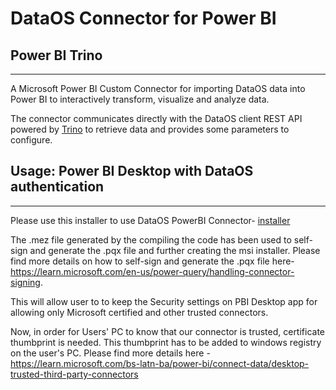 # DataOS Connector for Power BI

## **Power BI Trino**

---

A Microsoft Power BI Custom Connector for importing DataOS data into Power BI to interactively transform, visualize and analyze data. 

The connector communicates directly with the DataOS client REST API powered by [Trino](https://trino.io/docs/current/develop/client-protocol.html) to retrieve data and provides some parameters to configure.

## **Usage: Power BI Desktop with DataOS authentication**

---
Please use this installer to use DataOS PowerBI Connector- [installer](Installer)


The .mez file generated by the compiling the code has been used to self-sign and generate the .pqx file and further creating the msi installer.
Please find more details on how to self-sign and generate the .pqx file here- https://learn.microsoft.com/en-us/power-query/handling-connector-signing.

This will allow user to to keep the Security settings on PBI Desktop app for allowing only Microsoft certified and other trusted connectors.


Now, in order for Users' PC to know that our connector is trusted, certificate thumbprint is needed. This thumbprint has to be added to windows registry on the user's PC.  Please find more details here - https://learn.microsoft.com/bs-latn-ba/power-bi/connect-data/desktop-trusted-third-party-connectors
